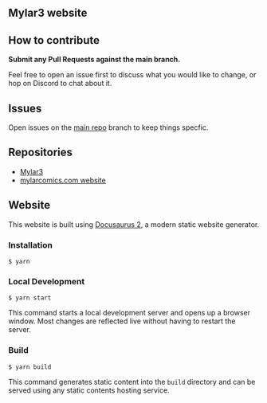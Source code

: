 ## Mylar3 website

## How to contribute

**Submit any Pull Requests against the main branch.**

Feel free to open an issue first to discuss what you would like to change, or hop on Discord to chat about it.

## Issues
Open issues on the [main repo](https://github.com/mylar/mylar3/) branch to keep things specfic.

## Repositories

* [Mylar3](https://github.com/mylar3/mylar3/)
* [mylarcomics.com website](https://github.com/mylar3/mylar3-website)

## Website

This website is built using [Docusaurus 2](https://docusaurus.io/), a modern static website generator.

### Installation

```
$ yarn
```

### Local Development

```
$ yarn start
```

This command starts a local development server and opens up a browser window. Most changes are reflected live without having to restart the server.

### Build

```
$ yarn build
```

This command generates static content into the `build` directory and can be served using any static contents hosting service.

